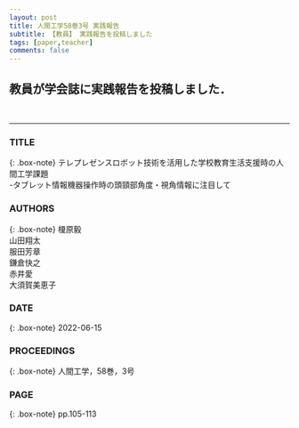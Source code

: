 ```yaml
---
layout: post
title: 人間工学58巻3号 実践報告
subtitle: 【教員】 実践報告を投稿しました
tags: [paper,teacher]
comments: false
---
```

## 教員が学会誌に実践報告を投稿しました．
<br>
<hr>

### TITLE

{: .box-note}
テレプレゼンスロボット技術を活用した学校教育生活支援時の人間工学課題<br>
-タブレット情報機器操作時の頭頸部角度・視角情報に注目して

### AUTHORS

{: .box-note}
榎原毅<br>
山田翔太<br>
服田芳章<br>
鎌倉快之<br>
赤井愛<br>
大須賀美恵子

### DATE

{: .box-note}
2022-06-15


### PROCEEDINGS

{: .box-note}
人間工学，58巻，3号

### PAGE

{: .box-note}
pp.105-113
